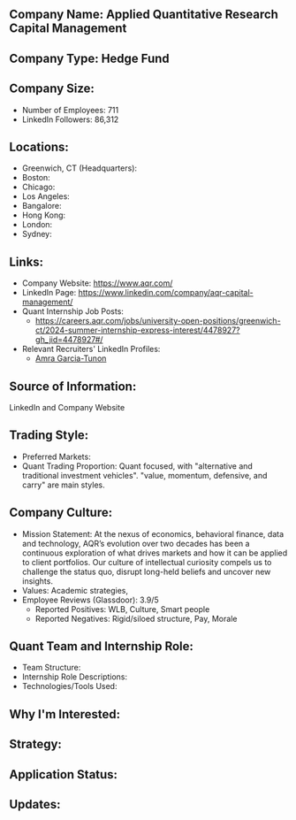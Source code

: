 ## Company Name: Applied Quantitative Research Capital Management

## Company Type: Hedge Fund

## Company Size:
- Number of Employees: 711
- LinkedIn Followers: 86,312

## Locations:
- Greenwich, CT (Headquarters): 
- Boston:
- Chicago:
- Los Angeles: 
- Bangalore: 
- Hong Kong: 
- London: 
- Sydney: 

## Links:
- Company Website: https://www.aqr.com/
- LinkedIn Page: https://www.linkedin.com/company/aqr-capital-management/
- Quant Internship Job Posts: 
  - https://careers.aqr.com/jobs/university-open-positions/greenwich-ct/2024-summer-internship-express-interest/4478927?gh_jid=4478927#/
- Relevant Recruiters' LinkedIn Profiles: 
  - [Amra Garcia-Tunon](https://www.linkedin.com/in/amra-garcia-tunon-3b956611/)

## Source of Information:
LinkedIn and Company Website

## Trading Style:
- Preferred Markets: 
- Quant Trading Proportion: Quant focused, with "alternative and traditional investment vehicles". "value, momentum, defensive, and carry" are main styles.

## Company Culture:
- Mission Statement: At the nexus of economics, behavioral finance, data and technology, AQR’s evolution over two decades has been a continuous exploration of what drives markets and how it can be applied to client portfolios. Our culture of intellectual curiosity compels us to challenge the status quo, disrupt long-held beliefs and uncover new insights.
- Values: Academic strategies, 
- Employee Reviews (Glassdoor): 3.9/5
  - Reported Positives: WLB, Culture, Smart people
  - Reported Negatives: Rigid/siloed structure, Pay, Morale

## Quant Team and Internship Role:
- Team Structure: 
- Internship Role Descriptions: 
- Technologies/Tools Used: 

## Why I'm Interested:

## Strategy:

## Application Status:

## Updates:
